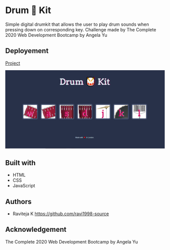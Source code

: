 # Drum 🥁 Kit

Simple digital drumkit that allows the user to play drum sounds when pressing down on corresponding key. Challenge made by The Complete 2020 Web Development Bootcamp by Angela Yu


## Deployement
[Project](https://ravi1998-source.github.io/DrumKit/)

![alt text](https://github.com/ravi1998-source/DrumKit/blob/main/images/drumm.png)

## Built with
* HTML
* CSS
* JavaScript

## Authors
* Raviteja K https://github.com/ravi1998-source

## Acknowledgement

The Complete 2020 Web Development Bootcamp by Angela Yu

